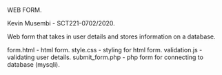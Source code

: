 WEB FORM.

Kevin Musembi - SCT221-0702/2020.

Web form that takes in user details and stores information on a database.

form.html - html form.
style.css - styling for html form.
validation.js - validating user details.
submit_form.php - php form for connecting to database (mysqli).
